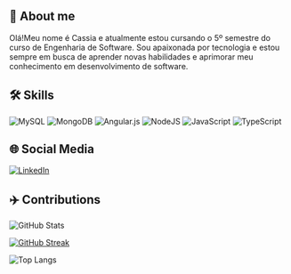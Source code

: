 ## 🚀 About me
Olá!Meu nome é Cassia e atualmente estou cursando o 5º semestre do curso de Engenharia de Software. Sou apaixonada por tecnologia e estou sempre em busca de aprender novas habilidades e aprimorar meu conhecimento em desenvolvimento de software. 

## 🛠 Skills

![MySQL](https://img.shields.io/badge/mysql-4479A1.svg?style=for-the-badge&logo=mysql&logoColor=white)
![MongoDB](https://img.shields.io/badge/MongoDB-%234ea94b.svg?style=for-the-badge&logo=mongodb&logoColor=white)
![Angular.js](https://img.shields.io/badge/angular.js-%23E23237.svg?style=for-the-badge&logo=angularjs&logoColor=white)
![NodeJS](https://img.shields.io/badge/node.js-6DA55F?style=for-the-badge&logo=node.js&logoColor=white)
![JavaScript](https://img.shields.io/badge/javascript-%23323330.svg?style=for-the-badge&logo=javascript&logoColor=%23F7DF1E)
![TypeScript](https://img.shields.io/badge/typescript-%23007ACC.svg?style=for-the-badge&logo=typescript&logoColor=white)


## 🌐 Social Media

[![LinkedIn](https://img.shields.io/badge/LinkedIn-000?style=for-the-badge&logo=linkedin&logoColor=0E76A8)](https://www.linkedin.com/in/cassia-basso1/)


## ✈️ Contributions

![GitHub Stats](https://github-readme-stats.vercel.app/api?username=cassiab13&theme=transparent&bg_color=000&show_icons=true&icon_color=30A3DC&title_color=FFDC00&text_color=FFF)



[![GitHub Streak](https://streak-stats.demolab.com?user=cassiab13&theme=gruvbox&locale=pt_BR)](https://git.io/streak-stats)


![Top Langs](https://github-readme-stats-git-masterrstaa-rickstaa.vercel.app/api/top-langs/?username=almangr&bg_color=000&title_color=FFDC00&text_color=FFF)

